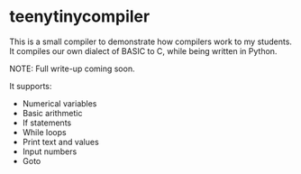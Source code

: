 # teenytinycompiler

This is a small compiler to demonstrate how compilers work to my students. It compiles our own dialect of BASIC to C, while being written in Python.

NOTE: Full write-up coming soon.

It supports:
  - Numerical variables
  - Basic arithmetic
  - If statements
  - While loops
  - Print text and values
  - Input numbers
  - Goto
